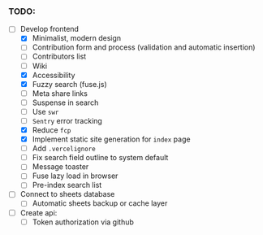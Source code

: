 ### TODO:

- [ ] Develop frontend
  - [x] Minimalist, modern design
  - [ ] Contribution form and process (validation and automatic insertion)
  - [ ] Contributors list
  - [ ] Wiki
  - [x] Accessibility
  - [x] Fuzzy search (fuse.js)
  - [ ] Meta share links
  - [ ] Suspense in search
  - [ ] Use `swr`
  - [ ] `Sentry` error tracking
  - [x] Reduce `fcp`
  - [x] Implement static site generation for `index` page
  - [ ] Add `.vercelignore`
  - [ ] Fix search field outline to system default
  - [ ] Message toaster
  - [ ] Fuse lazy load in browser
  - [ ] Pre-index search list
- [ ] Connect to sheets database
  - [ ] Automatic sheets backup or cache layer
- [ ] Create api:
  - [ ] Token authorization via github
